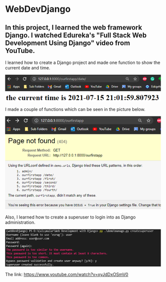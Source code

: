 # WebDevDjango
In this project, I learned the web framework Django. I watched Edureka's "Full Stack Web Development Using Django" video from YouTube.
------------------------

I learned how to create a Django project and made one function to show the current date and time.

![](images/date.png)

I made a couple of functions which can be seen in the picture below.

![](images/firstapp.png)

Also, I learned how to create a superuser to login into as Django administration.

![](images/superuser.png)

The link: https://www.youtube.com/watch?v=xyJdDxOSmV0
